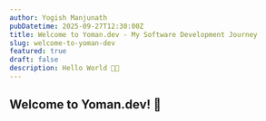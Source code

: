 ```yaml
---
author: Yogish Manjunath
pubDatetime: 2025-09-27T12:30:00Z
title: Welcome to Yoman.dev - My Software Development Journey
slug: welcome-to-yoman-dev
featured: true
draft: false
description: Hello World 👋🏾
---
```


## Welcome to Yoman.dev! 🚀